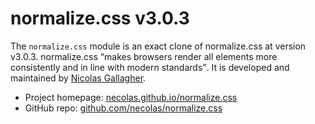 # normalize.css v3.0.3

The `normalize.css` module is an exact clone of normalize.css at version v3.0.3.
normalize.css <q>makes browsers render all elements more consistently and in line with modern standards</q>. It is developed and maintained by [Nicolas Gallagher](https://twitter.com/necolas).

* Project homepage: [necolas.github.io/normalize.css](http://necolas.github.io/normalize.css/)
* GitHub repo: [github.com/necolas/normalize.css](https://github.com/necolas/normalize.css/)
